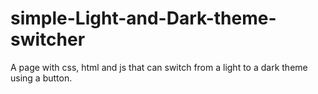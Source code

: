 # simple-Light-and-Dark-theme-switcher
A page with css, html and js that can switch from a light to a dark theme using a button.

